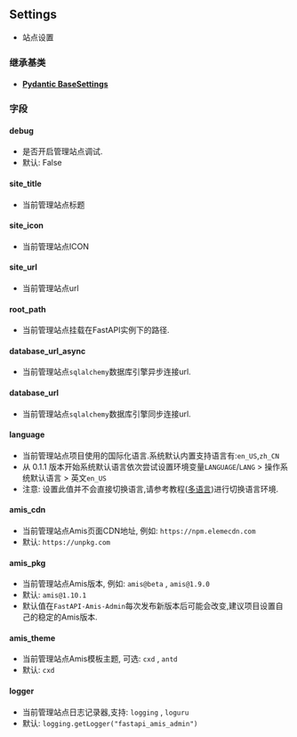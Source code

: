 ## Settings

- 站点设置

### 继承基类

- #### [Pydantic BaseSettings](https://pydantic-docs.helpmanual.io/usage/settings/)

### 字段

#### debug

- 是否开启管理站点调试.
- 默认: False

#### site_title

- 当前管理站点标题

#### site_icon

- 当前管理站点ICON

#### site_url

- 当前管理站点url

#### root_path

- 当前管理站点挂载在FastAPI实例下的路径.

#### database_url_async

- 当前管理站点`sqlalchemy`数据库引擎异步连接url.

#### database_url

- 当前管理站点`sqlalchemy`数据库引擎同步连接url.

#### language

- 当前管理站点项目使用的国际化语言.系统默认内置支持语言有:`en_US`,`zh_CN`
- 从 0.1.1 版本开始系统默认语言依次尝试设置环境变量`LANGUAGE`/`LANG` > 操作系统默认语言 > 英文`en_US`
- 注意: 设置此值并不会直接切换语言,请参考教程([多语言](/tutorials/basic/i18n/))进行切换语言环境.

#### amis_cdn

- 当前管理站点Amis页面CDN地址, 例如: `https://npm.elemecdn.com`
- 默认: `https://unpkg.com`

#### amis_pkg

- 当前管理站点Amis版本, 例如: `amis@beta` , `amis@1.9.0`
- 默认: `amis@1.10.1`
- 默认值在`FastAPI-Amis-Admin`每次发布新版本后可能会改变,建议项目设置自己的稳定的Amis版本.

#### amis_theme

- 当前管理站点Amis模板主题, 可选: `cxd` , `antd`
- 默认: `cxd`

#### logger

- 当前管理站点日志记录器,支持: `logging` , `loguru`
- 默认: `logging.getLogger("fastapi_amis_admin")`